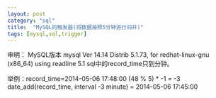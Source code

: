 ```yaml
---
layout: post
category: "sql"
title:  "MySQL的触发器(将数据按照5分钟进行归并)"
tags: [mysql,sql,trigger]
---
```

申明：
MySQL版本 mysql  Ver 14.14 Distrib 5.1.73, for redhat-linux-gnu (x86_64) using readline 5.1
sql中的record_time只到分钟。



举例：record_time=2014-05-06 17:48:00 
(48 % 5) * -1 = -3
date_add(record_time, interval -3 minute) = 2014-05-06 17:45:00 

